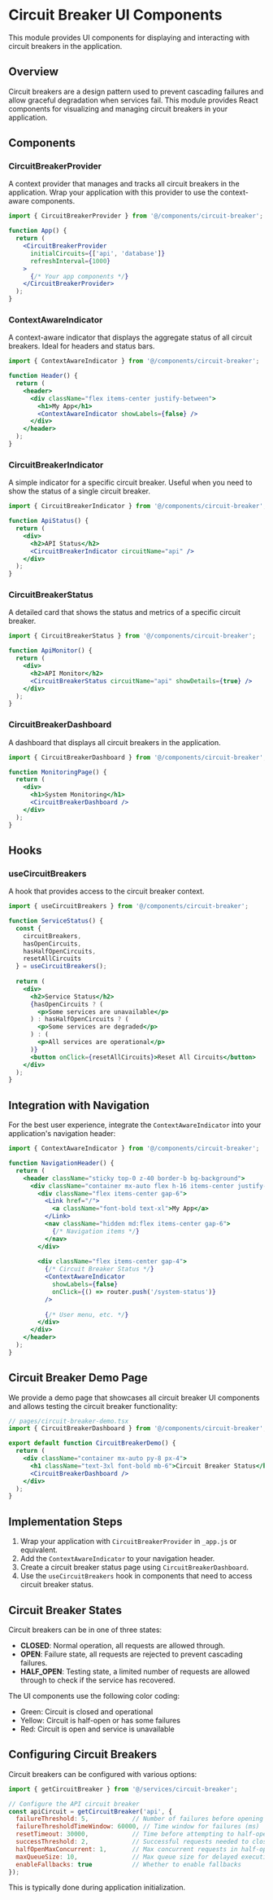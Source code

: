 # Circuit Breaker UI Components

This module provides UI components for displaying and interacting with circuit breakers in the application.

## Overview

Circuit breakers are a design pattern used to prevent cascading failures and allow graceful degradation when services fail. 
This module provides React components for visualizing and managing circuit breakers in your application.

## Components

### CircuitBreakerProvider

A context provider that manages and tracks all circuit breakers in the application. Wrap your application with this provider to use the context-aware components.

```jsx
import { CircuitBreakerProvider } from '@/components/circuit-breaker';

function App() {
  return (
    <CircuitBreakerProvider 
      initialCircuits={['api', 'database']} 
      refreshInterval={1000}
    >
      {/* Your app components */}
    </CircuitBreakerProvider>
  );
}
```

### ContextAwareIndicator

A context-aware indicator that displays the aggregate status of all circuit breakers. Ideal for headers and status bars.

```jsx
import { ContextAwareIndicator } from '@/components/circuit-breaker';

function Header() {
  return (
    <header>
      <div className="flex items-center justify-between">
        <h1>My App</h1>
        <ContextAwareIndicator showLabels={false} />
      </div>
    </header>
  );
}
```

### CircuitBreakerIndicator

A simple indicator for a specific circuit breaker. Useful when you need to show the status of a single circuit breaker.

```jsx
import { CircuitBreakerIndicator } from '@/components/circuit-breaker';

function ApiStatus() {
  return (
    <div>
      <h2>API Status</h2>
      <CircuitBreakerIndicator circuitName="api" />
    </div>
  );
}
```

### CircuitBreakerStatus

A detailed card that shows the status and metrics of a specific circuit breaker.

```jsx
import { CircuitBreakerStatus } from '@/components/circuit-breaker';

function ApiMonitor() {
  return (
    <div>
      <h2>API Monitor</h2>
      <CircuitBreakerStatus circuitName="api" showDetails={true} />
    </div>
  );
}
```

### CircuitBreakerDashboard

A dashboard that displays all circuit breakers in the application.

```jsx
import { CircuitBreakerDashboard } from '@/components/circuit-breaker';

function MonitoringPage() {
  return (
    <div>
      <h1>System Monitoring</h1>
      <CircuitBreakerDashboard />
    </div>
  );
}
```

## Hooks

### useCircuitBreakers

A hook that provides access to the circuit breaker context.

```jsx
import { useCircuitBreakers } from '@/components/circuit-breaker';

function ServiceStatus() {
  const { 
    circuitBreakers, 
    hasOpenCircuits, 
    hasHalfOpenCircuits,
    resetAllCircuits 
  } = useCircuitBreakers();
  
  return (
    <div>
      <h2>Service Status</h2>
      {hasOpenCircuits ? (
        <p>Some services are unavailable</p>
      ) : hasHalfOpenCircuits ? (
        <p>Some services are degraded</p>
      ) : (
        <p>All services are operational</p>
      )}
      <button onClick={resetAllCircuits}>Reset All Circuits</button>
    </div>
  );
}
```

## Integration with Navigation

For the best user experience, integrate the `ContextAwareIndicator` into your application's navigation header:

```jsx
import { ContextAwareIndicator } from '@/components/circuit-breaker';

function NavigationHeader() {
  return (
    <header className="sticky top-0 z-40 border-b bg-background">
      <div className="container mx-auto flex h-16 items-center justify-between px-4">
        <div className="flex items-center gap-6">
          <Link href="/">
            <a className="font-bold text-xl">My App</a>
          </Link>
          <nav className="hidden md:flex items-center gap-6">
            {/* Navigation items */}
          </nav>
        </div>
        
        <div className="flex items-center gap-4">
          {/* Circuit Breaker Status */}
          <ContextAwareIndicator 
            showLabels={false} 
            onClick={() => router.push('/system-status')}
          />
          
          {/* User menu, etc. */}
        </div>
      </div>
    </header>
  );
}
```

## Circuit Breaker Demo Page

We provide a demo page that showcases all circuit breaker UI components and allows testing the circuit breaker functionality:

```jsx
// pages/circuit-breaker-demo.tsx
import { CircuitBreakerDashboard } from '@/components/circuit-breaker';

export default function CircuitBreakerDemo() {
  return (
    <div className="container mx-auto py-8 px-4">
      <h1 className="text-3xl font-bold mb-6">Circuit Breaker Status</h1>
      <CircuitBreakerDashboard />
    </div>
  );
}
```

## Implementation Steps

1. Wrap your application with `CircuitBreakerProvider` in `_app.js` or equivalent.
2. Add the `ContextAwareIndicator` to your navigation header.
3. Create a circuit breaker status page using `CircuitBreakerDashboard`.
4. Use the `useCircuitBreakers` hook in components that need to access circuit breaker status.

## Circuit Breaker States

Circuit breakers can be in one of three states:

- **CLOSED**: Normal operation, all requests are allowed through.
- **OPEN**: Failure state, all requests are rejected to prevent cascading failures.
- **HALF_OPEN**: Testing state, a limited number of requests are allowed through to check if the service has recovered.

The UI components use the following color coding:

- Green: Circuit is closed and operational
- Yellow: Circuit is half-open or has some failures
- Red: Circuit is open and service is unavailable

## Configuring Circuit Breakers

Circuit breakers can be configured with various options:

```js
import { getCircuitBreaker } from '@/services/circuit-breaker';

// Configure the API circuit breaker
const apiCircuit = getCircuitBreaker('api', {
  failureThreshold: 5,            // Number of failures before opening circuit
  failureThresholdTimeWindow: 60000, // Time window for failures (ms)
  resetTimeout: 30000,            // Time before attempting to half-open (ms)
  successThreshold: 2,            // Successful requests needed to close circuit
  halfOpenMaxConcurrent: 1,       // Max concurrent requests in half-open state
  maxQueueSize: 10,               // Max queue size for delayed execution
  enableFallbacks: true           // Whether to enable fallbacks
});
```

This is typically done during application initialization.